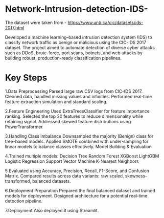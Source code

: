 # Network-Intrusion-detection-IDS-

The dataset were taken from - https://www.unb.ca/cic/datasets/ids-2017.html

Developed a machine learning–based intrusion detection system (IDS) to classify network traffic as benign or malicious using the CIC-IDS 2017 dataset. The project aimed to automate detection of diverse cyber attacks such as DDoS, brute-force, port scans, botnets, and web attacks by building robust, production-ready classification pipelines.

# Key Steps
1.Data Preprocessing
  Parsed large raw CSV logs from CIC-IDS 2017.
  Cleaned data, handled missing values and infinities.
  Performed real-time feature extraction simulation and standard scaling.
  
2.Feature Engineering
 Used ExtraTreesClassifier for feature importance ranking.
 Selected the top 30 features to reduce dimensionality while retaining signal.
 Addressed skewed feature distributions using PowerTransformer.

3.Handling Class Imbalance
 Downsampled the majority (Benign) class for tree-based models.
 Applied SMOTE combined with under-sampling for linear models to balance classes effectively.
 Model Building & Evaluation
 
4.Trained multiple models:
 Decision Tree
 Random Forest
 XGBoost
 LightGBM
 Logistic Regression
 Support Vector Machine
 K-Nearest Neighbors

5.Evaluated using Accuracy, Precision, Recall, F1-Score, and Confusion Matrix.
 Compared results across data variants: raw scaled, skewness-transformed, balanced datasets.
 
6.Deployment Preparation
 Prepared the final balanced dataset and trained models for deployment.
 Designed architecture for a potential real-time detection pipeline.

7.Deployment
 Also deployed it using Streamlit.

